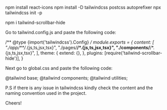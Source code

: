 npm install react-icons
npm install -D tailwindcss postcss autoprefixer
npx tailwindcss init -p

npm i tailwind-scrollbar-hide

Go to tailwind.config.js and paste the following code:

/** @type {import('tailwindcss').Config} */
module.exports = {
  content: [
    "./app/**/*.{js,ts,jsx,tsx}",
    "./pages/**/*.{js,ts,jsx,tsx}",
    "./components/**/*.{js,ts,jsx,tsx}",
  ],
  theme: {
    extend: {},
  },
  plugins: [require('tailwind-scrollbar-hide')],
}

Next go to global.css and paste the following code:

@tailwind base;
@tailwind components;
@tailwind utilities;

P.S if there is any issue in tailwindcss kindly check the content and the naming convention used in the project.

Cheers!